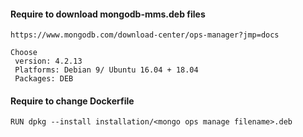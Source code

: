 #### Require to download mongodb-mms.deb files
```
https://www.mongodb.com/download-center/ops-manager?jmp=docs

Choose 
 version: 4.2.13
 Platforms: Debian 9/ Ubuntu 16.04 + 18.04
 Packages: DEB
```

#### Require to change Dockerfile
```
RUN dpkg --install installation/<mongo ops manage filename>.deb
```
